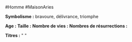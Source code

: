 #Homme #MaisonAries 

**Symbolisme :** bravoure, délivrance, triomphe

**Age :**
**Taille :**
**Nombre de vies :**
**Nombres de résurrections :**

**Titres :** 
"
"

